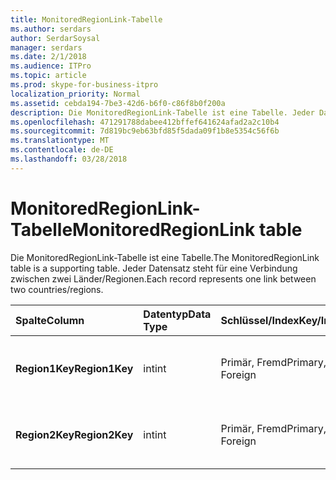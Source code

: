 ```yaml
---
title: MonitoredRegionLink-Tabelle
ms.author: serdars
author: SerdarSoysal
manager: serdars
ms.date: 2/1/2018
ms.audience: ITPro
ms.topic: article
ms.prod: skype-for-business-itpro
localization_priority: Normal
ms.assetid: cebda194-7be3-42d6-b6f0-c86f8b0f200a
description: Die MonitoredRegionLink-Tabelle ist eine Tabelle. Jeder Datensatz steht für eine Verbindung zwischen zwei Länder/Regionen.
ms.openlocfilehash: 471291788dabee412bffef641624afad2a2c10b4
ms.sourcegitcommit: 7d819bc9eb63bfd85f5dada09f1b8e5354c56f6b
ms.translationtype: MT
ms.contentlocale: de-DE
ms.lasthandoff: 03/28/2018
---
```

# <a name="monitoredregionlink-table"></a><span data-ttu-id="4fe68-104">MonitoredRegionLink-Tabelle</span><span class="sxs-lookup"><span data-stu-id="4fe68-104">MonitoredRegionLink table</span></span>
 
<span data-ttu-id="4fe68-105">Die MonitoredRegionLink-Tabelle ist eine Tabelle.</span><span class="sxs-lookup"><span data-stu-id="4fe68-105">The MonitoredRegionLink table is a supporting table.</span></span> <span data-ttu-id="4fe68-106">Jeder Datensatz steht für eine Verbindung zwischen zwei Länder/Regionen.</span><span class="sxs-lookup"><span data-stu-id="4fe68-106">Each record represents one link between two countries/regions.</span></span>
  
|<span data-ttu-id="4fe68-107">**Spalte**</span><span class="sxs-lookup"><span data-stu-id="4fe68-107">**Column**</span></span>|<span data-ttu-id="4fe68-108">**Datentyp**</span><span class="sxs-lookup"><span data-stu-id="4fe68-108">**Data Type**</span></span>|<span data-ttu-id="4fe68-109">**Schlüssel/Index**</span><span class="sxs-lookup"><span data-stu-id="4fe68-109">**Key/Index**</span></span>|<span data-ttu-id="4fe68-110">**Details**</span><span class="sxs-lookup"><span data-stu-id="4fe68-110">**Details**</span></span>|
|:-----|:-----|:-----|:-----|
|<span data-ttu-id="4fe68-111">**Region1Key**</span><span class="sxs-lookup"><span data-stu-id="4fe68-111">**Region1Key**</span></span> <br/> |<span data-ttu-id="4fe68-112">int</span><span class="sxs-lookup"><span data-stu-id="4fe68-112">int</span></span>  <br/> |<span data-ttu-id="4fe68-113">Primär, Fremd</span><span class="sxs-lookup"><span data-stu-id="4fe68-113">Primary, Foreign</span></span>  <br/> |<span data-ttu-id="4fe68-114">Verweis von der [Region Table](region.md).</span><span class="sxs-lookup"><span data-stu-id="4fe68-114">Referenced from the [Region table](region.md).</span></span>  <br/> |
|<span data-ttu-id="4fe68-115">**Region2Key**</span><span class="sxs-lookup"><span data-stu-id="4fe68-115">**Region2Key**</span></span> <br/> |<span data-ttu-id="4fe68-116">int</span><span class="sxs-lookup"><span data-stu-id="4fe68-116">int</span></span>  <br/> |<span data-ttu-id="4fe68-117">Primär, Fremd</span><span class="sxs-lookup"><span data-stu-id="4fe68-117">Primary, Foreign</span></span>  <br/> |<span data-ttu-id="4fe68-118">Verweis von der [Region Table](region.md).</span><span class="sxs-lookup"><span data-stu-id="4fe68-118">Referenced from the [Region table](region.md).</span></span>  <br/> |
   

